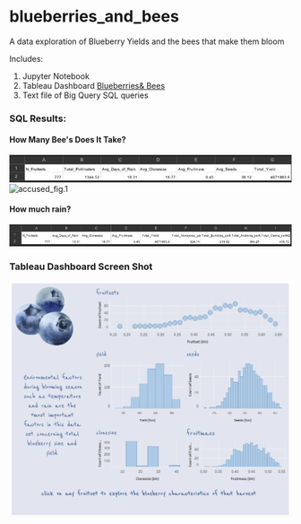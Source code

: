 # blueberries_and_bees
 A data exploration of Blueberry Yields and the bees that make them bloom

Includes:
1. Jupyter Notebook
2. Tableau Dashboard
[Blueberries& Bees](https://public.tableau.com/views/BlueberriesBees/BlueberryHarvest?:language=en-US&:display_count=n&:origin=viz_share_link)
3. Text file of Big Query SQL queries
### SQL Results:
#### How Many Bee's Does It Take?
![](/docs/sql_query_2.png)
![accused_fig.1](https://github.com/slaing77/blueberries_and_bees/blob/3fa8b9459910b1c050b388bbae8faccfa3057292/docs/sql_query_2.png)

#### How much rain?
![](/docs/sql_query_1.png)



### Tableau Dashboard Screen Shot
![](/docs/blueberry_harvest.png)
